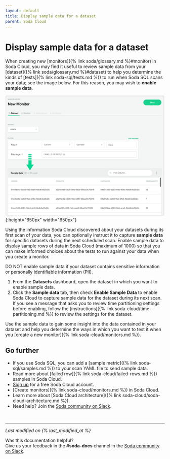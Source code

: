 ```yaml
---
layout: default
title: Display sample data for a dataset
parent: Soda Cloud
---
```


# Display sample data for a dataset 

When creating new [monitors]({% link soda/glossary.md %}#monitor) in Soda Cloud, you may find it useful to review sample data from your [dataset]({% link soda/glossary.md %}#dataset) to help you determine the kinds of [tests]({% link soda-sql/tests.md %}) to run when Soda SQL scans your data; see the image below. For this reason, you may wish to **enable sample data**.

![sample-data](/assets/images/sample-data.png){:height="650px" width="650px"}


Using the information Soda Cloud discovered about your datasets during its first scan of your data, you can optionally instruct it to capture **sample data** for specific datasets during the next scheduled scan. Enable sample data to display sample rows of data in Soda Cloud (maximum of 1000) so that you can make informed choices about the tests to run against your data when you create a monitor. 

DO NOT enable sample data if your dataset contains sensitive information or personally identifiable information (PII).

1. From the **Datasets** dashboard, open the dataset in which you want to enable sample data.
2. Click the **Sample data** tab, then check **Enable Sample Data** to enable Soda Cloud to capture sample data for the dataset during its next scan. If you see a message that asks you to review time partitioning settings before enabling, follow the [instructions]({% link soda-cloud/time-partitioning.md %}) to review the settings for the dataset.

Use the sample data to gain some insight into the data contained in your dataset and help you determine the ways in which you want to test it when you [create a new monitor]({% link soda-cloud/monitors.md %}).


## Go further

- If you use Soda SQL, you can add a [sample metric]({% link soda-sql/samples.md %}) to your scan YAML file to send sample data.
- Read more about [failed row]({% link soda-cloud/failed-rows.md %}) samples in Soda Cloud.
- <a href="https://cloud.soda.io/signup" target="_blank"> Sign up</a> for a free Soda Cloud account.
- [Create monitors]({% link soda-cloud/monitors.md %}) in Soda Cloud.
- Learn more about [Soda Cloud architecture]({% link soda-cloud/soda-cloud-architecture.md %}).
- Need help? Join the <a href="http://community.soda.io/slack" target="_blank"> Soda community on Slack</a>.

<br />

---
*Last modified on {% last_modified_at %}*

Was this documentation helpful? <br /> Give us your feedback in the **#soda-docs** channel in the <a href="http://community.soda.io/slack" target="_blank"> Soda community on Slack</a>.